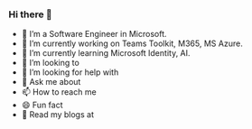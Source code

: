 ### Hi there 👋
<!--
**huimiu/huimiu** is a ✨ _special_ ✨ repository because its `README.md` (this file) appears on your GitHub profile.
-->

- 🥑 I’m a Software Engineer in Microsoft.
- 🔭 I’m currently working on Teams Toolkit, M365, MS Azure.
- 🌱 I’m currently learning Microsoft Identity, AI.
- 👯 I’m looking to
- 🤔 I’m looking for help with
- 💬 Ask me about
- 📫 How to reach me
- 😄 Fun fact
- 📰 Read my blogs at
